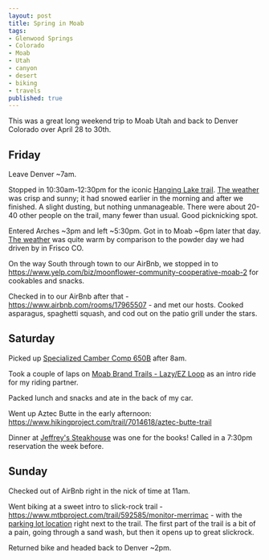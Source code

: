 ```yaml
---
layout: post
title: Spring in Moab
tags:
- Glenwood Springs
- Colorado
- Moab
- Utah
- canyon
- desert
- biking
- travels
published: true
---
```

This was a great long weekend trip to Moab Utah and back to Denver Colorado over April 28 to 30th.

## Friday
Leave Denver ~7am.

Stopped in 10:30am-12:30pm for the iconic [Hanging Lake trail](https://www.alltrails.com/trail/us/colorado/hanging-lake).
[The weather](http://www.accuweather.com/en/us/glenwood-springs-co/81601/month/332169) was crisp and sunny;
it had snowed earlier in the morning and after we finished.
A slight dusting, but nothing unmanageable.
There were about 20-40 other people on the trail, many fewer than usual. Good picknicking spot.

Entered Arches ~3pm and left ~5:30pm. Got in to Moab ~6pm later that day.
[The weather](http://www.accuweather.com/en/us/moab-ut/84532/month/336126) was quite warm by comparison to the powder
day we had driven by in Frisco CO.

On the way South through town to our AirBnb, we stopped in
to <https://www.yelp.com/biz/moonflower-community-cooperative-moab-2>
for cookables and snacks.

Checked in to our AirBnb after that - <https://www.airbnb.com/rooms/17965507> - and met our hosts.
Cooked asparagus, spaghetti squash, and cod out on the patio grill under the stars.

## Saturday
Picked up [Specialized Camber Comp 650B](http://moabcyclery.com/specialized-camber-comp-29/) after 8am.

Took a couple of laps on [Moab Brand Trails - Lazy/EZ Loop](https://www.mtbproject.com/trail/366223/moab-brand-trails-lazyez-loop) as an intro ride for my riding partner.

Packed lunch and snacks and ate in the back of my car.

Went up Aztec Butte in the early afternoon: https://www.hikingproject.com/trail/7014618/aztec-butte-trail

Dinner at [Jeffrey's Steakhouse](https://www.yelp.com/biz/jeffreys-steakhouse-moab) was one for the books! Called in a 7:30pm reservation the week before.

## Sunday
Checked out of AirBnb right in the nick of time at 11am.

Went biking at a sweet intro to slick-rock trail - <https://www.mtbproject.com/trail/592585/monitor-merrimac> -
with the [parking lot location](https://goo.gl/maps/AuRYAk5PH2w) right next to the trail.
The first part of the trail is a bit of a pain, going through a sand wash, but then it opens up to great slickrock.

Returned bike and headed back to Denver ~2pm.
